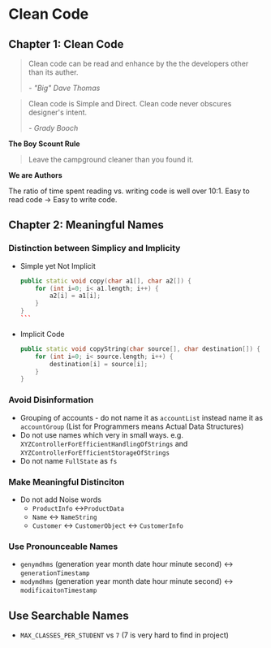 # Clean Code

## Chapter 1: Clean Code

> Clean code can be read and enhance by the the developers other than its auther. 
>
> <cite> - "Big" Dave Thomas<cite>

> Clean code is Simple and Direct. Clean code never obscures designer's intent.
> 
> <cite>- Grady Booch</cite>

**The Boy Scount Rule**

> Leave the campground cleaner than you found it.

**We are Authors**

The ratio of time spent reading vs. writing code is well over 10:1. Easy to read code -> Easy to write code. 


## Chapter 2: Meaningful Names

### Distinction between Simplicy and Implicity

- Simple yet Not Implicit

    ````c++
    public static void copy(char a1[], char a2[]) {
        for (int i=0; i< a1.length; i++) {
            a2[i] = a1[i];
        }
    }
    ```

- Implicit Code

    ```c++
    public static void copyString(char source[], char destination[]) {
        for (int i=0; i< source.length; i++) {
            destination[i] = source[i];
        }
    }
    ```

### Avoid Disinformation

- Grouping of accounts - do not name it as `accountList` instead name it as `accountGroup` (List for Programmers means Actual Data Structures)
- Do not use names which very in small ways. e.g. `XYZControllerForEfficientHandlingOfStrings` and `XYZControllerForEfficientStorageOfStrings`
-  Do not name `FullState` as `fs`

### Make Meaningful Distinciton

- Do not add Noise words 
    - `ProductInfo` <->`ProductData`
    - `Name` <-> `NameString`
    - `Customer` <-> `CustomerObject` <-> `CustomerInfo`

### Use Pronounceable Names

- `genymdhms` (generation year month date hour minute second) <-> `generationTimestamp`
- `modymdhms` (generation year month date hour minute second) <-> `modificaitonTimestamp` 

## Use Searchable Names

- `MAX_CLASSES_PER_STUDENT` vs `7` (7 is very hard to find in project)



